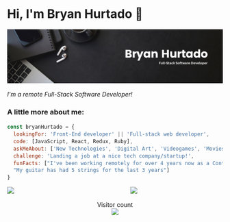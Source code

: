 # Hi, I'm Bryan Hurtado 👋

<img src='https://github.com/DarkxDev/DarkxDev/blob/main/gh-banner-r.png'>

<p><em>I'm a remote Full-Stack Software Developer!</em></p>

### A little more about me:

```javascript
const bryanHurtado = {
  lookingFor: 'Front-End developer' || 'Full-stack web developer',
  code: [JavaScript, React, Redux, Ruby],
  askMeAbout: ['New Technologies', 'Digital Art', 'Videogames', 'Movies'],
  challenge: 'Landing a job at a nice tech company/startup!',
  funFacts: ["I've been working remotely for over 4 years now as a Content Creator.",
  "My guitar has had 5 strings for the last 3 years"]
}
```
<p>
<img src="https://github-readme-stats.vercel.app/api?username=darkxdev&show_icons=true&theme=dark&hide_border=true" width="56.4%" style="display:inline-block;">
<img src="https://github-readme-stats.vercel.app/api/top-langs/?username=darkxdev&show_icons=true&theme=dark&hide_border=true&layout=compact" width="42.6%" style="display:inline-block;">
</p>


<p align="center"> 
  Visitor count<br>
  <img src="https://profile-counter.glitch.me/darkxdev/count.svg" />
</p>
